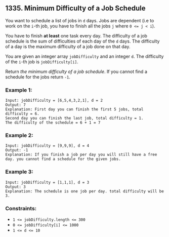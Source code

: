 ## 1335. Minimum Difficulty of a Job Schedule

You want to schedule a list of jobs in ```d``` days. Jobs are dependent (i.e to work on the ```i```-th job, you have to finish all the jobs ```j``` where ```0 <= j < i```).

You have to finish **at least** one task every day. The difficulty of a job schedule is the sum of difficulties of each day of the ```d``` days. The difficulty of a day is the maximum difficulty of a job done on that day.

You are given an integer array ```jobDifficulty``` and an integer ```d```. The difficulty of the ```i```-th job is ```jobDifficulty[i]```.

Return *the minimum difficulty of a job schedule*. If you cannot find a schedule for the jobs return ```-1```.

### Example 1:
```
Input: jobDifficulty = [6,5,4,3,2,1], d = 2
Output: 7
Explanation: First day you can finish the first 5 jobs, total difficulty = 6.
Second day you can finish the last job, total difficulty = 1.
The difficulty of the schedule = 6 + 1 = 7
```
### Example 2:
```
Input: jobDifficulty = [9,9,9], d = 4
Output: -1
Explanation: If you finish a job per day you will still have a free day. you cannot find a schedule for the given jobs.
```
### Example 3:
```
Input: jobDifficulty = [1,1,1], d = 3
Output: 3
Explanation: The schedule is one job per day. total difficulty will be 3.
```

### Constraints:

* ```1 <= jobDifficulty.length <= 300```
* ```0 <= jobDifficulty[i] <= 1000```
* ```1 <= d <= 10```